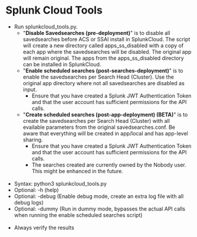 # Splunk Cloud Tools
- Run splunkcloud_tools.py.
    - "**Disable Savedsearches (pre-deployment)**" is to disable all savedsearches before ACS or SSAI install in SplunkCloud. The script will create a new directory called apps_ss_disabled with a copy of each app where the savedsearches will be disabled. The original app will remain original. The apps from the apps_ss_disabled directory can be installed in SplunkCloud.
    - "**Enable scheduled searches (post-searches-deployment)**" is to enable the savedsearches per Search Head (Cluster). Use the original app directory where not all savedsearches are disabled as input.
        - Ensure that you have created a Splunk JWT Authentication Token and that the user account has sufficient permissions for the API calls.
     - "**Create scheduled searches (post-app-deployment) (BETA)**" is to create the savedsearches per Search Head (Cluster) with all evailable parameters from the original savedsearches.conf. Be aware that everything will be created in app/local and has app-level sharing.
        - Ensure that you have created a Splunk JWT Authentication Token and that the user account has sufficient permissions for the API calls.
        - The searches created are currently owned by the Nobody user. This might be enhanced in the future.
<br/><br/>
- Syntax: python3 splunkcloud_tools.py
- Optional: -h (help)
- Optional: -debug (Enable debug mode, create an extra log file with all debug logs)
- Optional: -dummy (Run in dummy mode, bypasses the actual API calls when running the enable scheduled searches script)
<br/><br/>
- Always verify the results
